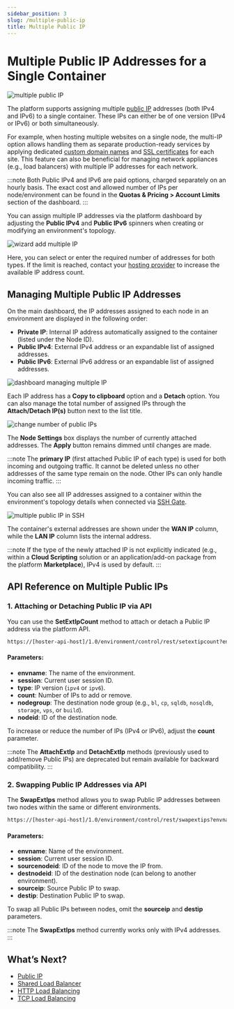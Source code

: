 ```yaml
---
sidebar_position: 3
slug: /multiple-public-ip
title: Multiple Public IP
---
```

# Multiple Public IP Addresses for a Single Container

![multiple public IP](#)

The platform supports assigning multiple [public IP](<https://docs.dewacloud.com/docs/public-ip/>) addresses (both IPv4 and IPv6) to a single container. These IPs can either be of one version (IPv4 or IPv6) or both simultaneously.

For example, when hosting multiple websites on a single node, the multi-IP option allows handling them as separate production-ready services by applying dedicated [custom domain names](<https://docs.dewacloud.com/docs/custom-domains/>) and [SSL certificates](<https://www.virtuozzo.com/application-platform-docs/secure-sockets-layer/>) for each site. This feature can also be beneficial for managing network appliances (e.g., load balancers) with multiple IP addresses for each network.

:::note
Both Public IPv4 and IPv6 are paid options, charged separately on an hourly basis. The exact cost and allowed number of IPs per node/environment can be found in the **Quotas & Pricing > Account Limits** section of the dashboard.
:::

You can assign multiple IP addresses via the platform dashboard by adjusting the **Public IPv4** and **Public IPv6** spinners when creating or modifying an environment's topology.

![wizard add multiple IP](#)

Here, you can select or enter the required number of addresses for both types. If the limit is reached, contact your [hosting provider](<https://www.virtuozzo.com/application-platform-partners/>) to increase the available IP address count.

## Managing Multiple Public IP Addresses

On the main dashboard, the IP addresses assigned to each node in an environment are displayed in the following order:

- **Private IP**: Internal IP address automatically assigned to the container (listed under the Node ID).
- **Public IPv4**: External IPv4 address or an expandable list of assigned addresses.
- **Public IPv6**: External IPv6 address or an expandable list of assigned addresses.

![dashboard managing multiple IP](#)

Each IP address has a **Copy to clipboard** option and a **Detach** option. You can also manage the total number of assigned IPs through the **Attach/Detach IP(s)** button next to the list title.

![change number of public IPs](#)

The **Node Settings** box displays the number of currently attached addresses. The **Apply** button remains dimmed until changes are made.

:::note
The **primary IP** (first attached Public IP of each type) is used for both incoming and outgoing traffic. It cannot be deleted unless no other addresses of the same type remain on the node. Other IPs can only handle incoming traffic.
:::

You can also see all IP addresses assigned to a container within the environment's topology details when connected via [SSH Gate](<https://docs.dewacloud.com/docs/ssh-access/>).

![multiple public IP in SSH](#)

The container's external addresses are shown under the **WAN IP** column, while the **LAN IP** column lists the internal address.

:::note
If the type of the newly attached IP is not explicitly indicated (e.g., within a **Cloud Scripting** solution or an application/add-on package from the platform **Marketplace**), IPv4 is used by default.
:::

## API Reference on Multiple Public IPs

### 1. Attaching or Detaching Public IP via API

You can use the **SetExtIpCount** method to attach or detach a Public IP address via the platform API.

```bash
https://[hoster-api-host]/1.0/environment/control/rest/setextipcount?envname=[string]&session=[string]&type=[string]&count=[int]&nodegroup=[string]&nodeid=[int]
```

#### Parameters:
- **envname**: The name of the environment.
- **session**: Current user session ID.
- **type**: IP version (`ipv4` or `ipv6`).
- **count**: Number of IPs to add or remove.
- **nodegroup**: The destination node group (e.g., `bl`, `cp`, `sqldb`, `nosqldb`, `storage`, `vps`, or `build`).
- **nodeid**: ID of the destination node.

To increase or reduce the number of IPs (IPv4 or IPv6), adjust the **count** parameter.

:::note
The **AttachExtIp** and **DetachExtIp** methods (previously used to add/remove Public IPs) are deprecated but remain available for backward compatibility.
:::

### 2. Swapping Public IP Addresses via API

The **SwapExtIps** method allows you to swap Public IP addresses between two nodes within the same or different environments.

```bash
https://[hoster-api-host]/1.0/environment/control/rest/swapextips?envname=[string]&session=[string]&sourcenodeid=[int]&destnodeid=[int]&sourceip=[string]&destip=[string]
```

#### Parameters:
- **envname**: Name of the environment.
- **session**: Current user session ID.
- **sourcenodeid**: ID of the node to move the IP from.
- **destnodeid**: ID of the destination node (can belong to another environment).
- **sourceip**: Source Public IP to swap.
- **destip**: Destination Public IP to swap.

To swap all Public IPs between nodes, omit the **sourceip** and **destip** parameters.

:::note
The **SwapExtIps** method currently works only with IPv4 addresses.
:::

## What’s Next?
- [Public IP](<https://docs.dewacloud.com/docs/public-ip/>)
- [Shared Load Balancer](<https://docs.dewacloud.com/docs/shared-load-balancer/>)
- [HTTP Load Balancing](<https://docs.dewacloud.com/docs/load-balancing/>)
- [TCP Load Balancing](<https://docs.dewacloud.com/docs/tcp-load-balancing/>)